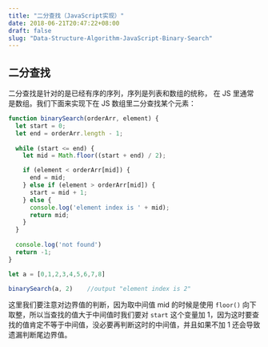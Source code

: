 ```yaml
---
title: "二分查找（JavaScript实现）"
date: 2018-06-21T20:47:22+08:00
draft: false
slug: "Data-Structure-Algorithm-JavaScript-Binary-Search"
---
```


## 二分查找

二分查找是针对的是已经有序的序列，序列是列表和数组的统称， 在 JS 里通常是数组。我们下面来实现下在 JS 数组里二分查找某个元素：

```js
function binarySearch(orderArr, element) {
  let start = 0;
  let end = orderArr.length - 1;
  
  while (start <= end) {
    let mid = Math.floor((start + end) / 2);

    if (element < orderArr[mid]) {
      end = mid;
    } else if (element > orderArr[mid]) {
      start = mid + 1;
    } else {
      console.log('element index is ' + mid);
      return mid;
    }
  }
  
  console.log('not found')
  return -1;
}

let a = [0,1,2,3,4,5,6,7,8]

binarySearch(a, 2)    //output "element index is 2"
```

这里我们要注意对边界值的判断，因为取中间值 mid 的时候是使用 `floor()` 向下取整，所以当查找的值大于中间值时我们要对 `start` 这个变量加 1，因为这时要查找的值肯定不等于中间值，没必要再判断这时的中间值，并且如果不加 1 还会导致遗漏判断尾边界值。 